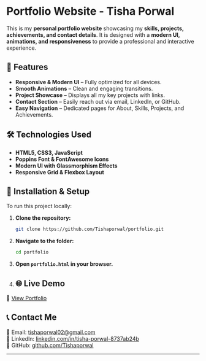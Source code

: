 # Portfolio Website - Tisha Porwal

This is my **personal portfolio website** showcasing my **skills, projects, achievements, and contact details**. It is designed with a **modern UI, animations, and responsiveness** to provide a professional and interactive experience.

## 🚀 Features
- **Responsive & Modern UI** – Fully optimized for all devices.
- **Smooth Animations** – Clean and engaging transitions.
- **Project Showcase** – Displays all my key projects with links.
- **Contact Section** – Easily reach out via email, LinkedIn, or GitHub.
- **Easy Navigation** – Dedicated pages for About, Skills, Projects, and Achievements.

## 🛠️ Technologies Used
- **HTML5, CSS3, JavaScript**
- **Poppins Font & FontAwesome Icons**
- **Modern UI with Glassmorphism Effects**
- **Responsive Grid & Flexbox Layout**



## 🔧 Installation & Setup
To run this project locally:
1. **Clone the repository:**
   ```sh
   git clone https://github.com/Tishaporwal/portfolio.git
   ```
2. **Navigate to the folder:**
   ```sh
   cd portfolio
   ```
3. **Open `portfolio.html` in your browser.**
4. ## 🌐 Live Demo  
🔗 [View Portfolio](https://tishaporwal.github.io/portfolio/)



## 📞 Contact Me
📧 Email: [tishaporwal02@gmail.com](mailto:tishaporwal02@gmail.com)  
🔗 LinkedIn: [linkedin.com/in/tisha-porwal-8737ab24b](https://linkedin.com/in/tisha-porwal-8737ab24b)  
🐙 GitHub: [github.com/Tishaporwal](https://github.com/Tishaporwal)  

---

